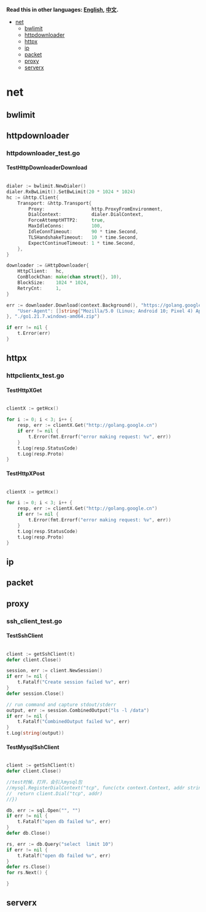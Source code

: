**Read this in other languages: [English](README.md), [中文](README_zh.md).**



<!-- toc -->

- [net](#net)
  * [bwlimit](#bwlimit)
  * [httpdownloader](#httpdownloader)
  * [httpx](#httpx)
  * [ip](#ip)
  * [packet](#packet)
  * [proxy](#proxy)
  * [serverx](#serverx)

<!-- tocstop -->

# net
## bwlimit
## httpdownloader
### httpdownloader_test.go
#### TestHttpDownloaderDownload
```go

dialer := bwlimit.NewDialer()
dialer.RxBwLimit().SetBwLimit(20 * 1024 * 1024)
hc := &http.Client{
	Transport: &http.Transport{
		Proxy:                 http.ProxyFromEnvironment,
		DialContext:           dialer.DialContext,
		ForceAttemptHTTP2:     true,
		MaxIdleConns:          100,
		IdleConnTimeout:       90 * time.Second,
		TLSHandshakeTimeout:   10 * time.Second,
		ExpectContinueTimeout: 1 * time.Second,
	},
}

downloader := &HttpDownloader{
	HttpClient:   hc,
	ConBlockChan: make(chan struct{}, 10),
	BlockSize:    1024 * 1024,
	RetryCnt:     1,
}

err := downloader.Download(context.Background(), "https://golang.google.cn/dl/go1.21.7.windows-amd64.zip", http.Header{
	"User-Agent": []string{"Mozilla/5.0 (Linux; Android 10; Pixel 4) AppleWebKit/537.36 (KHTML, like Gecko) Chrome/86.0.4240.183 Mobile Safari/537.36"},
}, "./go1.21.7.windows-amd64.zip")

if err != nil {
	t.Error(err)
}
```
## httpx
### httpclientx_test.go
#### TestHttpXGet
```go

clientX := getHcx()

for i := 0; i < 3; i++ {
	resp, err := clientX.Get("http://golang.google.cn")
	if err != nil {
		t.Error(fmt.Errorf("error making request: %v", err))
	}
	t.Log(resp.StatusCode)
	t.Log(resp.Proto)
}
```
#### TestHttpXPost
```go

clientX := getHcx()

for i := 0; i < 3; i++ {
	resp, err := clientX.Get("http://golang.google.cn")
	if err != nil {
		t.Error(fmt.Errorf("error making request: %v", err))
	}
	t.Log(resp.StatusCode)
	t.Log(resp.Proto)
}
```
## ip
## packet
## proxy
### ssh_client_test.go
#### TestSshClient
```go

client := getSshClient(t)
defer client.Close()

session, err := client.NewSession()
if err != nil {
	t.Fatalf("Create session failed %v", err)
}
defer session.Close()

// run command and capture stdout/stderr
output, err := session.CombinedOutput("ls -l /data")
if err != nil {
	t.Fatalf("CombinedOutput failed %v", err)
}
t.Log(string(output))
```
#### TestMysqlSshClient
```go

client := getSshClient(t)
defer client.Close()

//test时候，打开，会引入mysql包
//mysql.RegisterDialContext("tcp", func(ctx context.Context, addr string) (net.Conn, error) {
//	return client.Dial("tcp", addr)
//})

db, err := sql.Open("", "")
if err != nil {
	t.Fatalf("open db failed %v", err)
}
defer db.Close()

rs, err := db.Query("select  limit 10")
if err != nil {
	t.Fatalf("open db failed %v", err)
}
defer rs.Close()
for rs.Next() {

}
```
## serverx
